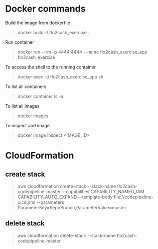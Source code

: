 # Docker commands

Build the image from dockerfile
> docker build -t flo2cash_exercise .

Run container 
> docker run --rm -p 4444:4444 --name flo2cash_exercise_app flo2cash_exercise

To access the shell to the running container
> docker exec -ti flo2cash_exercise_app sh

To list all containers
> docker container ls -a

To list all images
> docker images

To inspect and image
> docker image inspect <IMAGE_ID>

# CloudFormation

## create stack
> aws cloudformation create-stack --stack-name flo2cash-codepipeline-master --capabilities CAPABILITY_NAMED_IAM CAPABILITY_AUTO_EXPAND --template-body file://codepipeline-cicd.yml --parameters ParameterKey=RepoBranch,ParameterValue=master

## delete stack
> aws cloudformation delete-stack --stack-name flo2cash-codepipeline-master
